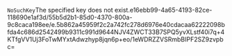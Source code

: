 <?xml version="1.0" encoding="UTF-8"?>
<Error><Code>NoSuchKey</Code><Message>The specified key does not exist.</Message><Key>e16ebb99-4a65-4193-82ce-118690e1af3d/55b5d2b1-85d0-4370-800a-9c8caca198ee/e.5b862a45959f2c2a742fc278d6976e40cdacaa62222098bfda4c686d2542499b9311c991d964</Key><RequestId>4NJV4ZWCT33B7SPQ</RequestId><HostId>5yvXLstf40i7q+4KTfgVV1Uj3FoTwMYxtAdwzhyp8jqn6p+eo/1eWDRZZVSRmbBIPF2SZ9zvpbc=</HostId></Error>